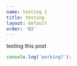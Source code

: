 ```yaml
---
name: testing 2
title: testing
layout: default
order: '02'
---
```

testing this post

```js
console.log('working?');
```
